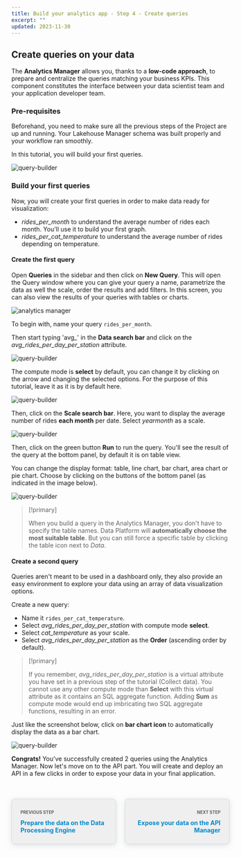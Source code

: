 ```yaml
---
title: Build your analytics app - Step 4 - Create queries
excerpt: ""
updated: 2023-11-30
---
```


<style>
.prevnext {
    display:flex !important;
    list-style:none !important;
    margin:25px 0 50px !important;
    padding:0 !important;
}
.prevnext > li {
    background:#efefef !important;
    border-radius:8px !important;
    border:1px solid #d8d8d8 !important;
    box-shadow: 0 3px 13px 0 rgba(151, 167, 183, 0.3) !important;
    flex:1 !important;
    padding:5px 20px !important;
    position:relative !important;
}
.prevnext > li:empty {
    visibility:hidden !important;
}
.prevnext > li > h4 {
    color:#08c !important;
}
.prevnext > li > a {
    bottom:0 !important;
    left:0 !important;
    position:absolute !important;
    right:0 !important;
    top:0 !important;
}
.prevnext > li:first-child {
    margin:25px 10px 0 0 !important;
}
.prevnext > li:first-child > h4:before,
.prevnext > li:last-child > h4:before {
    color:rgba(0,0,0,.6) !important;
    content:"Previous step" !important;
    display:block !important;
    font-size:70% !important;
    margin-bottom:10px !important;
    text-transform:uppercase !important;
}
.prevnext > li:last-child {
    margin:25px 0 0 10px !important;
    text-align:right !important;
}
.prevnext > li:last-child > h4:before {
    content:"Next step" !important;
}
</style>

## Create queries on your data

The **Analytics Manager** allows you, thanks to a **low-code approach**, to prepare and centralize the queries matching your business KPIs. This component constitutes the interface between your data scientist team and your application developer team.

### Pre-requisites

Beforehand, you need to make sure all the previous steps of the Project are up and running. Your Lakehouse Manager schema was built properly and your workflow ran smoothly.

In this tutorial, you will build your first queries.

![query-builder](images/homepage-am.png)


### Build your first queries

Now, you will create your first queries in order to make data ready for visualization:

- *rides_per_month* to understand the average number of rides each month. You'll use it to build your first graph.
- *rides_per_cat_temperature* to understand the average number of rides depending on temperature.

#### Create the first query

Open **Queries** in the sidebar and then click on **New Query**. This will open the Query window where you can give your query a name, parametrize the data as well the scale, order the results and add filters. In this screen, you can also view the results of your queries with tables or charts.

![analytics manager](images/new-query.png)

To begin with, name your query `rides_per_month`.

Then start typing 'avg_' in the **Data search bar** and click on the *avg_rides_per_day_per_station* attribute.

![query-builder](images/new-query2.png)

The compute mode is **select** by default, you can change it by clicking on the arrow and changing the selected options. For the purpose of this tutorial, leave it as it is by default here.

![query-builder](images/query_avg.png)

Then, click on the **Scale search bar**. Here, you want to display the average number of rides **each month** per date. Select *yearmonth* as a scale.

![query-builder](images/query-scale.png)

Then, click on the green button **Run** to run the query. You'll see the result of the query at the bottom panel, by default it is on table view.

You can change the display format: table, line chart, bar chart, area chart or pie chart. Choose by clicking on the buttons of the bottom panel (as indicated in the image below).

![query-builder](images/query-vis.png)

> [!primary]
>
> When you build a query in the Analytics Manager, you don't have to specify the table names. Data Platform will **automatically choose the most suitable table**. But you can still force a specific table by clicking the table icon next to *Data*.  
>

#### Create a second query

Queries aren't meant to be used in a dashboard only, they also provide an easy environment to explore your data using an array of data visualization options.

Create a new query:

- Name it `rides_per_cat_temperature`.
- Select *avg_rides_per_day_per_station* with compute mode **select**.
- Select *cat_temperature* as your scale.
- Select *avg_rides_per_day_per_station* as the **Order** (ascending order by default).

> [!primary]
>
> If you remember, *avg_rides_per_day_per_station* is a virtual attribute you have set in a previous step of the tutorial (Collect data). You cannot use any other compute mode than **Select** with this virtual attribute as it contains an SQL aggregate function. Adding **Sum** as compute mode would end up imbricating two SQL aggregate functions, resulting in an error.
>

Just like the screenshot below, click on **bar chart icon** to automatically display the data as a bar chart.

![query-builder](images/second-query.png)

**Congrats!** You've successfully created 2 queries using the Analytics Manager. Now let's move on to the API part. You will create and deploy an API in a few clicks in order to expose your data in your final application.

<ul class="prevnext">
    <li>
        <h4>Prepare the data on the Data Processing Engine</h4>
        <a href="/pages/public_cloud/data_platform/tutorials/tuto_01_build_a_first_app_from_scratch/tuto_01_build_a_first_app_from_scratch_step3"></a>
    </li>
    <li>
        <h4>Expose your data on the API Manager</h4>
        <a href="/pages/public_cloud/data_platform/tutorials/tuto_01_build_a_first_app_from_scratch/tuto_01_build_a_first_app_from_scratch_step5"></a>
    </li>
</ul>